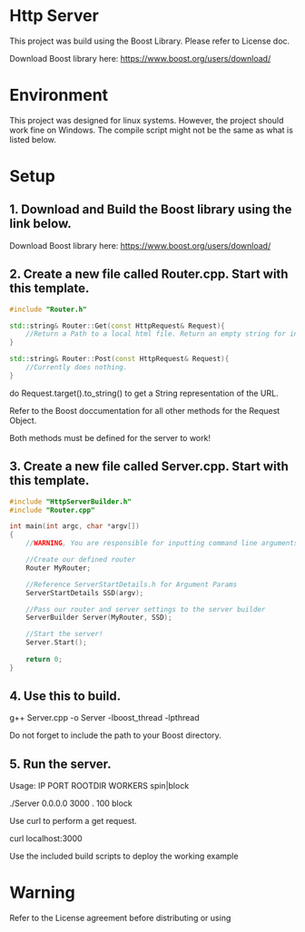 # Http Server
This project was build using the Boost Library. Please refer to License doc.

Download Boost library here: https://www.boost.org/users/download/

# Environment
This project was designed for linux systems. However, the project should work fine on Windows. The compile script might not be the same as what is listed below.

# Setup
## 1. Download and Build the Boost library using the link below.
Download Boost library here: https://www.boost.org/users/download/

## 2. Create a new file called Router.cpp. Start with this template.
```cpp
#include "Router.h"

std::string& Router::Get(const HttpRequest& Request){
    //Return a Path to a local html file. Return an empty string for invalid URL.
}

std::string& Router::Post(const HttpRequest& Request){
    //Currently does nothing.
}
```
do Request.target().to_string() to get a String representation of the URL.

Refer to the Boost doccumentation for all other methods for the Request Object.

Both methods must be defined for the server to work!

## 3. Create a new file called Server.cpp. Start with this template.
```cpp
#include "HttpServerBuilder.h"
#include "Router.cpp"

int main(int argc, char *argv[])
{
    //WARNING, You are responsible for inputting command line arguments and checking their validity!

    //Create our defined router
    Router MyRouter;

    //Reference ServerStartDetails.h for Argument Params
    ServerStartDetails SSD(argv);

    //Pass our router and server settings to the server builder
    ServerBuilder Server(MyRouter, SSD);

    //Start the server!
    Server.Start();
    
    return 0;
}
```
## 4. Use this to build.
g++ Server.cpp -o Server -lboost_thread -lpthread

Do not forget to include the path to your Boost directory.

## 5. Run the server.
Usage: IP PORT ROOTDIR WORKERS spin|block

./Server 0.0.0.0 3000 . 100 block

Use curl to perform a get request.

curl localhost:3000

Use the included build scripts to deploy the working example
# Warning
Refer to the License agreement before distributing or using
